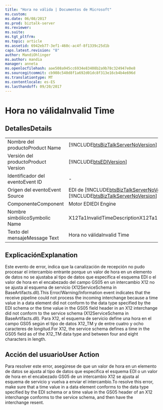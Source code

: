 ```yaml
---
title: "Hora no válida | Documentos de Microsoft"
ms.custom: 
ms.date: 06/08/2017
ms.prod: biztalk-server
ms.reviewer: 
ms.suite: 
ms.tgt_pltfrm: 
ms.topic: article
ms.assetid: 6942eb77-3ef1-460c-ac4f-8f1339c25d1b
caps.latest.revision: "8"
author: MandiOhlinger
ms.author: mandia
manager: anneta
ms.openlocfilehash: aae508a945cc6934e83408b2a9b78c324947e0e8
ms.sourcegitcommit: cb908c540d8f1a692d01dc8f313e16cb4b4e696d
ms.translationtype: MT
ms.contentlocale: es-ES
ms.lasthandoff: 09/20/2017
---
```

# <a name="invalid-time"></a><span data-ttu-id="f0de1-102">Hora no válida</span><span class="sxs-lookup"><span data-stu-id="f0de1-102">Invalid Time</span></span>
## <a name="details"></a><span data-ttu-id="f0de1-103">Detalles</span><span class="sxs-lookup"><span data-stu-id="f0de1-103">Details</span></span>  
  
|||  
|-|-|  
|<span data-ttu-id="f0de1-104">Nombre del producto</span><span class="sxs-lookup"><span data-stu-id="f0de1-104">Product Name</span></span>|[!INCLUDE[btsBizTalkServerNoVersion](../includes/btsbiztalkservernoversion-md.md)]|  
|<span data-ttu-id="f0de1-105">Versión del producto</span><span class="sxs-lookup"><span data-stu-id="f0de1-105">Product Version</span></span>|[!INCLUDE[btsEDIVersion](../includes/btsediversion-md.md)]|  
|<span data-ttu-id="f0de1-106">Identificador del evento</span><span class="sxs-lookup"><span data-stu-id="f0de1-106">Event ID</span></span>|-|  
|<span data-ttu-id="f0de1-107">Origen del evento</span><span class="sxs-lookup"><span data-stu-id="f0de1-107">Event Source</span></span>|<span data-ttu-id="f0de1-108">EDI de [!INCLUDE[btsBizTalkServerNoVersion](../includes/btsbiztalkservernoversion-md.md)]</span><span class="sxs-lookup"><span data-stu-id="f0de1-108">[!INCLUDE[btsBizTalkServerNoVersion](../includes/btsbiztalkservernoversion-md.md)] EDI</span></span>|  
|<span data-ttu-id="f0de1-109">Componente</span><span class="sxs-lookup"><span data-stu-id="f0de1-109">Component</span></span>|<span data-ttu-id="f0de1-110">Motor EDI</span><span class="sxs-lookup"><span data-stu-id="f0de1-110">EDI Engine</span></span>|  
|<span data-ttu-id="f0de1-111">Nombre simbólico</span><span class="sxs-lookup"><span data-stu-id="f0de1-111">Symbolic Name</span></span>|<span data-ttu-id="f0de1-112">X12Ta1InvalidTimeDescription</span><span class="sxs-lookup"><span data-stu-id="f0de1-112">X12Ta1InvalidTimeDescription</span></span>|  
|<span data-ttu-id="f0de1-113">Texto del mensaje</span><span class="sxs-lookup"><span data-stu-id="f0de1-113">Message Text</span></span>|<span data-ttu-id="f0de1-114">Hora no válida</span><span class="sxs-lookup"><span data-stu-id="f0de1-114">Invalid Time</span></span>|  
  
## <a name="explanation"></a><span data-ttu-id="f0de1-115">Explicación</span><span class="sxs-lookup"><span data-stu-id="f0de1-115">Explanation</span></span>  
 <span data-ttu-id="f0de1-116">Este evento de error,  indica que la canalización de recepción no pudo procesar el intercambio entrante porque un valor de hora en un elemento de datos no se ajustaba al tipo de datos que especifica el esquema EDI o el valor de hora en el encabezado del campo GS05 en un intercambio X12 no se ajusta al esquema de servicio (X12ServiceSchema in BaseArtifacts.dll).</span><span class="sxs-lookup"><span data-stu-id="f0de1-116">This Error/Warning/Information event indicates that the receive pipeline could not process the incoming interchange because a time value in a data element did not conform to the data type specified by the EDI schema or the time value in the GS05 field header in an X12 interchange did not conform to the service schema (X12ServiceSchema in BaseArtifacts.dll).</span></span> <span data-ttu-id="f0de1-117">Para X12, el esquema de servicio define una hora en el campo GS05 según el tipo de datos X12_TM y de entre cuatro y ocho caracteres de longitud.</span><span class="sxs-lookup"><span data-stu-id="f0de1-117">For X12, the service schema defines a time in the GS05 field as of the X12_TM data type and between four and eight characters in length.</span></span>  
  
## <a name="user-action"></a><span data-ttu-id="f0de1-118">Acción del usuario</span><span class="sxs-lookup"><span data-stu-id="f0de1-118">User Action</span></span>  
 <span data-ttu-id="f0de1-119">Para resolver este error, asegúrese de que un valor de hora en un elemento de datos se ajusta al tipo de datos que especifica el esquema EDI o un valor de hora en el encabezado GS05 de un intercambio X12 se ajusta al esquema de servicio y vuelva a enviar el intercambio.</span><span class="sxs-lookup"><span data-stu-id="f0de1-119">To resolve this error, make sure that a time value in a data element conforms to the data type specified by the EDI schema or a time value in the GS05 header of an X12 interchange conforms to the service schema, and then have the interchange resent.</span></span>